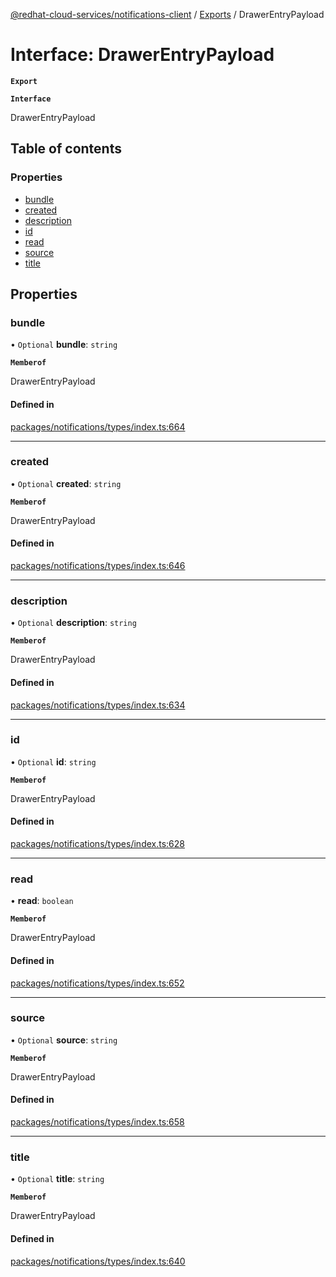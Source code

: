 [@redhat-cloud-services/notifications-client](../README.md) / [Exports](../modules.md) / DrawerEntryPayload

# Interface: DrawerEntryPayload

**`Export`**

**`Interface`**

DrawerEntryPayload

## Table of contents

### Properties

- [bundle](DrawerEntryPayload.md#bundle)
- [created](DrawerEntryPayload.md#created)
- [description](DrawerEntryPayload.md#description)
- [id](DrawerEntryPayload.md#id)
- [read](DrawerEntryPayload.md#read)
- [source](DrawerEntryPayload.md#source)
- [title](DrawerEntryPayload.md#title)

## Properties

### bundle

• `Optional` **bundle**: `string`

**`Memberof`**

DrawerEntryPayload

#### Defined in

[packages/notifications/types/index.ts:664](https://github.com/RedHatInsights/javascript-clients/blob/master/packages/notifications/types/index.ts#L664)

___

### created

• `Optional` **created**: `string`

**`Memberof`**

DrawerEntryPayload

#### Defined in

[packages/notifications/types/index.ts:646](https://github.com/RedHatInsights/javascript-clients/blob/master/packages/notifications/types/index.ts#L646)

___

### description

• `Optional` **description**: `string`

**`Memberof`**

DrawerEntryPayload

#### Defined in

[packages/notifications/types/index.ts:634](https://github.com/RedHatInsights/javascript-clients/blob/master/packages/notifications/types/index.ts#L634)

___

### id

• `Optional` **id**: `string`

**`Memberof`**

DrawerEntryPayload

#### Defined in

[packages/notifications/types/index.ts:628](https://github.com/RedHatInsights/javascript-clients/blob/master/packages/notifications/types/index.ts#L628)

___

### read

• **read**: `boolean`

**`Memberof`**

DrawerEntryPayload

#### Defined in

[packages/notifications/types/index.ts:652](https://github.com/RedHatInsights/javascript-clients/blob/master/packages/notifications/types/index.ts#L652)

___

### source

• `Optional` **source**: `string`

**`Memberof`**

DrawerEntryPayload

#### Defined in

[packages/notifications/types/index.ts:658](https://github.com/RedHatInsights/javascript-clients/blob/master/packages/notifications/types/index.ts#L658)

___

### title

• `Optional` **title**: `string`

**`Memberof`**

DrawerEntryPayload

#### Defined in

[packages/notifications/types/index.ts:640](https://github.com/RedHatInsights/javascript-clients/blob/master/packages/notifications/types/index.ts#L640)
